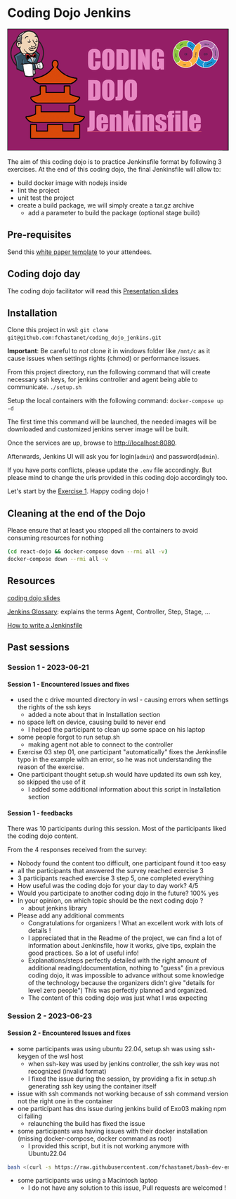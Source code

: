 # Coding Dojo Jenkins

![Coding Dojo about jenkinsfile](/images/PrezTitle.png)

The aim of this coding dojo is to practice Jenkinsfile format by following 3 exercises.
At the end of this coding dojo, the final Jenkinsfile will allow to:

- build docker image with nodejs inside
- lint the project
- unit test the project
- create a build package, we will simply create a tar.gz archive
  - add a parameter to build the package (optional stage build)

## Pre-requisites

Send this [white paper template](/docsCodingDojoFacilitator/CodingDojoWhitePaperTemplate.md) to your
attendees.

## Coding dojo day

The coding dojo facilitator will read this [Presentation slides](/docs/CodingDojoSlides.md)

## Installation

Clone this project in wsl:
`git clone git@github.com:fchastanet/coding_dojo_jenkins.git`

**Important**: Be careful to *not* clone it in windows folder like `/mnt/c` as it cause issues
when settings rights (chmod) or performance issues.

From this project directory, run the following command that will create necessary
ssh keys, for jenkins controller and agent being able to communicate.
`./setup.sh`

Setup the local containers with the following command:
`docker-compose up -d`

The first time this command will be launched, the needed images will be downloaded and customized
jenkins server image will be built.

Once the services are up, browse to <http://localhost:8080>.

Afterwards, Jenkins UI will ask you for login(`admin`) and password(`admin`).

If you have ports conflicts, please update the `.env` file accordingly. But please mind to change the
urls provided in this coding dojo accordingly too.

Let's start by the [Exercise 1](/Exercise01.md). Happy coding dojo !

## Cleaning at the end of the Dojo

Please ensure that at least you stopped all the containers to avoid consuming resources for nothing

```bash
(cd react-dojo && docker-compose down --rmi all -v)
docker-compose down --rmi all -v
```

## Resources

[coding dojo slides](/docs/CodingDojoSlides.md)

[Jenkins Glossary](https://www.jenkins.io/doc/book/glossary/): explains the terms Agent,
Controller, Step, Stage, ...

[How to write a Jenkinsfile](/docs/HowToWrite-Jenkinsfile.md)

## Past sessions

### Session 1 - 2023-06-21

#### Session 1 - Encountered Issues and fixes

- used the c drive mounted directory in wsl - causing errors when settings the rights of
  the ssh keys
  - added a note about that in Installation section
- no space left on device, causing build to never end
  - I helped the participant to clean up some space on his laptop
- some people forgot to run setup.sh
  - making agent not able to connect to the controller
- Exercise 03 step 01, one participant "automatically" fixes the Jenkinsfile typo
  in the example with an error, so he was not understanding the reason of the exercise.
- One participant thought setup.sh would have updated its own ssh key, so skipped the use of it
  - I added some additional information about this script in Installation section

#### Session 1 - feedbacks

There was 10 participants during this session.
Most of the participants liked the coding dojo content.

From the 4 responses received from the survey:

- Nobody found the content too difficult, one participant found it too easy
- all the participants that answered the survey reached exercise 3
- 3 participants reached exercise 3 step 5, one completed everything
- How useful was the coding dojo for your day to day work? 4/5
- Would you participate to another coding dojo in the future? 100% yes
- In your opinion, on which topic should be the next coding dojo ?
  - about jenkins library
- Please add any additional comments
  - Congratulations for organizers ! What an excellent work with lots of details !
  - I appreciated that in the Readme of the project, we can find a lot of information about
    Jenkinsfile, how it works, give tips, explain the good practices. So a lot of useful info!
  - Explanations/steps perfectly detailed with the right amount of additional reading/documentation,
    nothing to "guess" (in a previous coding dojo, it was impossible to advance without some knowledge
    of the technology because the organizers didn't give "details for level zero people")
    This was perfectly planned and organized.
  - The content of this coding dojo was just what I was expecting

### Session 2 - 2023-06-23

#### Session 2 - Encountered Issues and fixes

- some participants was using ubuntu 22.04, setup.sh was using ssh-keygen of the wsl host
  - when ssh-key was used by jenkins controller, the ssh key was not recognized (invalid format)
  - I fixed the issue during the session, by providing a fix in setup.sh generating ssh key using
    the container itself
- issue with ssh commands not working because of ssh command version not the right one in the container
- one participant has dns issue during jenkins build of Exo03 making npm ci failing
  - relaunching the build has fixed the issue
- some participants was having issues with their docker installation (missing docker-compose,
  docker command as root)
  - I provided this script, but it is not working anymore with Ubuntu22.04

```bash
bash <(curl -s https://raw.githubusercontent.com/fchastanet/bash-dev-env/master/snippets/installDockerInWsl.sh)
```

- some participants was using a Macintosh laptop
  - I do not have any solution to this issue, Pull requests are welcomed !
